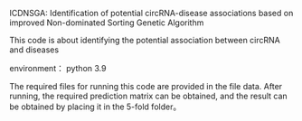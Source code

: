 ICDNSGA∶ Identification of potential circRNA-disease associations based on improved Non-dominated Sorting Genetic Algorithm

This code is about identifying the potential association between circRNA and diseases

environment：
   python 3.9

The required files for running this code are provided in the file data. After running, the required prediction matrix can be obtained, and the result can be obtained by placing it in the 5-fold folder。
